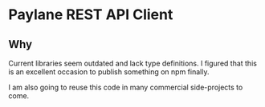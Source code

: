 # Paylane REST API Client

## Why

Current libraries seem outdated and lack type definitions. I figured that this is an excellent occasion to publish something on npm finally.

I am also going to reuse this code in many commercial side-projects to come.
